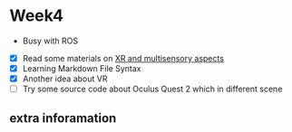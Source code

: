 # Week4

- Busy with ROS
- [x] Read some materials on [XR and multisensory aspects](https://www.computer.org/digital-library/magazines/cg/multisensory-extended-reality/)
- [x] Learning Markdown File Syntax
- [x] Another idea about VR
- [ ] Try some source code about Oculus Quest 2 which in different scene 

## extra inforamation
